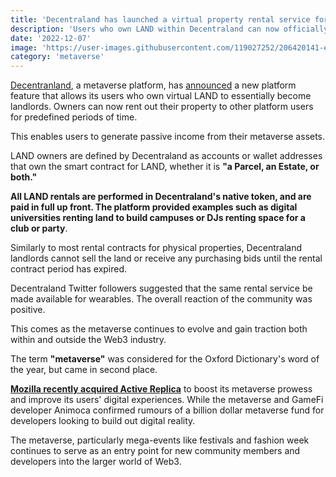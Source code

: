 ```yaml
---
title: 'Decentraland has launched a virtual property rental service forland owners'
description: 'Users who own LAND within Decentraland can now officially rent out the rights to the space through the digital marketplace according to the metaverse platform.'
date: '2022-12-07'
image: 'https://user-images.githubusercontent.com/119027252/206420141-e84c001f-19bb-4847-992c-46e7a2dd21d1.png'
category: 'metaverse'
---
```


[Decentranland](https://decentraland.org/), a metaverse platform, has [announced](https://docs.decentraland.org/player/market/rentals/) a new platform feature that allows its users who own virtual LAND to essentially become landlords. Owners can now rent out their property to other platform users for predefined periods of time.


This enables users to generate passive income from their metaverse assets.

LAND owners are defined by Decentraland as accounts or wallet addresses that own the smart contract for LAND, whether it is **"a Parcel, an Estate, or both."**

**All LAND rentals are performed in Decentraland's native token, and are paid in full up front. The platform provided examples such as digital universities renting land to build campuses or DJs renting space for a club or party**.

Similarly to most rental contracts for physical properties, Decentraland landlords cannot sell the land or receive any purchasing bids until the rental contract period has expired.

Decentraland Twitter followers suggested that the same rental service be made available for wearables. The overall reaction of the community was positive.

This comes as the metaverse continues to evolve and gain traction both within and outside the Web3 industry.

The term **"metaverse"** was considered for the Oxford Dictionary's word of the year, but came in second place.

[**Mozilla recently acquired Active Replica**](https://cryptobasket.org/posts/mozilla-programmer-mozilla-goes-all-in-on-metaverse--acquiring-active-replica/) to boost its metaverse prowess and improve its users' digital experiences. While the metaverse and GameFi developer Animoca confirmed rumours of a billion dollar metaverse fund for developers looking to build out digital reality.

The metaverse, particularly mega-events like festivals and fashion week continues to serve as an entry point for new community members and developers into the larger world of Web3.
